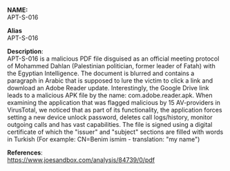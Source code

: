 **NAME:**  
APT-S-016  
  
**Alias**  
APT-S-016  
   
**Description**:  
 APT-S-016 is a malicious PDF file disguised as an official meeting protocol of Mohammed Dahlan (Palestinian politician, former leader of Fatah) with the Egyptian Intelligence. The document is blurred and contains a paragraph in Arabic that is supposed to lure the victim to click a link and download an Adobe Reader update. Interestingly, the Google Drive link leads to a malicious APK file by the name: com.adobe.reader.apk. When examining the application that was flagged malicious by 15 AV-providers in VirusTotal, we noticed that as part of its functionality, the application forces setting a new device unlock password, deletes call logs/history, monitor outgoing calls and has vast capabilities.
The file is signed using a digital certificate of which the "issuer" and "subject" sections are filled with words in Turkish (For example: CN=Benim ismim - translation: "my name")
  
**References**:  
https://www.joesandbox.com/analysis/84739/0/pdf